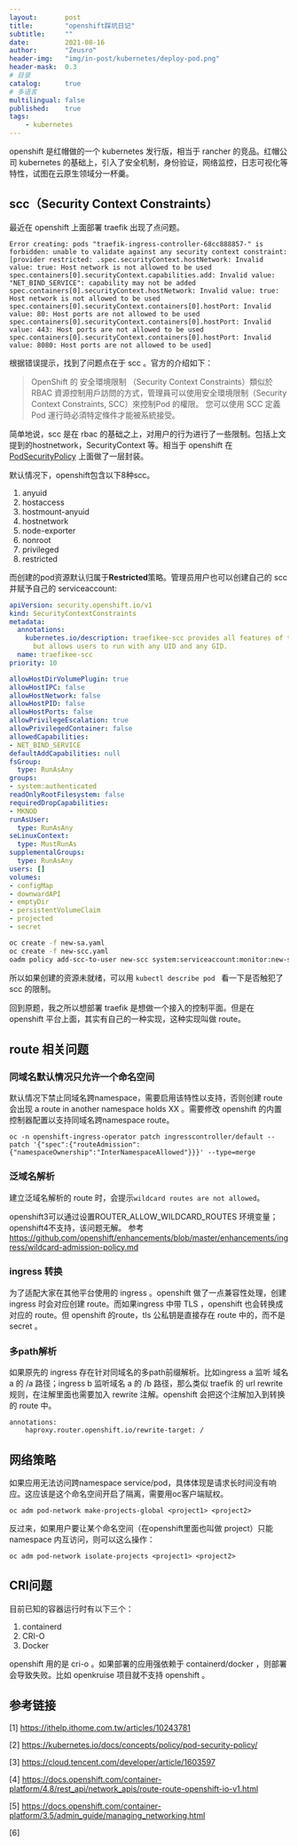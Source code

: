 ```yaml
---
layout:       post
title:        "openshift踩坑日记"
subtitle:     ""
date:         2021-08-16
author:       "Zeusro"
header-img:   "img/in-post/kubernetes/deploy-pod.png"
header-mask:  0.3
# 目录
catalog:      true
# 多语言
multilingual: false
published:    true
tags:
    - kubernetes
---
```



openshift 是红帽做的一个 kubernetes 发行版，相当于 rancher 的竞品。红帽公司 kubernetes 的基础上，引入了安全机制，身份验证，网络监控，日志可视化等特性，试图在云原生领域分一杯羹。

## scc（Security Context Constraints）

最近在 openshift 上面部署 traefik 出现了点问题。


```
Error creating: pods "traefik-ingress-controller-68cc888857-" is forbidden: unable to validate against any security context constraint: [provider restricted: .spec.securityContext.hostNetwork: Invalid value: true: Host network is not allowed to be used 
spec.containers[0].securityContext.capabilities.add: Invalid value: "NET_BIND_SERVICE": capability may not be added 
spec.containers[0].securityContext.hostNetwork: Invalid value: true: Host network is not allowed to be used 
spec.containers[0].securityContext.containers[0].hostPort: Invalid value: 80: Host ports are not allowed to be used 
spec.containers[0].securityContext.containers[0].hostPort: Invalid value: 443: Host ports are not allowed to be used 
spec.containers[0].securityContext.containers[0].hostPort: Invalid value: 8080: Host ports are not allowed to be used]
```

根据错误提示，找到了问题点在于 scc 。官方的介绍如下：

> OpenShift 的 安全環境限制 （Security Context Constraints）類似於 RBAC 資源控制用戶訪問的方式，管理員可以使用安全環境限制（Security Context Constraints, SCC）來控制Pod 的權限。 您可以使用 SCC 定義 Pod 運行時必須特定條件才能被系統接受。

简单地说，scc 是在 rbac 的基础之上，对用户的行为进行了一些限制。包括上文提到的hostnetwork，SecurityContext 等。相当于 openshift 在 [PodSecurityPolicy](https://kubernetes.io/zh/docs/concepts/policy/pod-security-policy/) 上面做了一层封装。

默认情况下，openshift包含以下8种scc。

1. anyuid
1. hostaccess
1. hostmount-anyuid
1. hostnetwork
1. node-exporter
1. nonroot
1. privileged
1. restricted

而创建的pod资源默认归属于**Restricted**策略。管理员用户也可以创建自己的 scc 并赋予自己的 serviceaccount:

```yaml
apiVersion: security.openshift.io/v1
kind: SecurityContextConstraints
metadata:
  annotations:
    kubernetes.io/description: traefikee-scc provides all features of the restricted SCC
      but allows users to run with any UID and any GID.
  name: traefikee-scc
priority: 10

allowHostDirVolumePlugin: true
allowHostIPC: false
allowHostNetwork: false
allowHostPID: false
allowHostPorts: false
allowPrivilegeEscalation: true
allowPrivilegedContainer: false
allowedCapabilities:
- NET_BIND_SERVICE
defaultAddCapabilities: null
fsGroup:
  type: RunAsAny
groups:
- system:authenticated
readOnlyRootFilesystem: false
requiredDropCapabilities:
- MKNOD
runAsUser:
  type: RunAsAny
seLinuxContext:
  type: MustRunAs
supplementalGroups:
  type: RunAsAny
users: []
volumes:
- configMap
- downwardAPI
- emptyDir
- persistentVolumeClaim
- projected
- secret

```

```bash
oc create -f new-sa.yaml
oc create -f new-scc.yaml
oadm policy add-scc-to-user new-scc system:serviceaccount:monitor:new-sa
```

所以如果创建的资源未就绪，可以用 `kubectl describe pod ` 看一下是否触犯了 scc 的限制。

回到原题，我之所以想部署 traefik 是想做一个接入的控制平面。但是在 openshift 平台上面，其实有自己的一种实现，这种实现叫做 route。

## route 相关问题

### 同域名默认情况只允许一个命名空间

默认情况下禁止同域名跨namespace，需要启用该特性以支持，否则创建 route 会出现 a route in another namespace holds XX 。需要修改 openshift 的内置控制器配置以支持同域名跨namespace route。

```
oc -n openshift-ingress-operator patch ingresscontroller/default --patch '{"spec":{"routeAdmission":{"namespaceOwnership":"InterNamespaceAllowed"}}}' --type=merge
```

### 泛域名解析

建立泛域名解析的 route 时，会提示`wildcard routes are not allowed`。

openshift3可以通过设置ROUTER_ALLOW_WILDCARD_ROUTES 环境变量； openshift4不支持，该问题无解。 参考 https://github.com/openshift/enhancements/blob/master/enhancements/ingress/wildcard-admission-policy.md

### ingress 转换

为了适配大家在其他平台使用的 ingress 。openshift 做了一点兼容性处理，创建 ingress 时会对应创建 route。而如果ingress 中带 TLS ，openshift 也会转换成对应的 route。但 openshift 的route，tls 公私钥是直接存在 route 中的，而不是 secret 。

### 多path解析

如果原先的 ingress 存在针对同域名的多path前缀解析。比如ingress a 监听 域名 a 的 /a 路径；ingress b 监听域名 a 的 /b 路径，那么类似 traefik 的 url rewrite 规则，在注解里面也需要加入 rewrite 注解。openshift 会把这个注解加入到转换的 route
 中。

```
annotations:
    haproxy.router.openshift.io/rewrite-target: /
```

## 网络策略

如果应用无法访问跨namespace service/pod，具体体现是请求长时间没有响应。这应该是这个命名空间开启了隔离，需要用oc客户端赋权。

```
oc adm pod-network make-projects-global <project1> <project2>
```

反过来，如果用户要让某个命名空间（在openshift里面也叫做 project）只能namespace 内互访问，则可以这么操作：


```
oc adm pod-network isolate-projects <project1> <project2>
```

## CRI问题

目前已知的容器运行时有以下三个：

1. containerd
1. CRI-O
1. Docker

openshift 用的是 cri-o 。如果部署的应用强依赖于 containerd/docker ，则部署会导致失败。比如 openkruise 项目就不支持 openshift 。

## 参考链接

[1]
https://ithelp.ithome.com.tw/articles/10243781

[2]
https://kubernetes.io/docs/concepts/policy/pod-security-policy/

[3]
https://cloud.tencent.com/developer/article/1603597


[4]
https://docs.openshift.com/container-platform/4.8/rest_api/network_apis/route-route-openshift-io-v1.html


[5]
https://docs.openshift.com/container-platform/3.5/admin_guide/managing_networking.html


[6]



